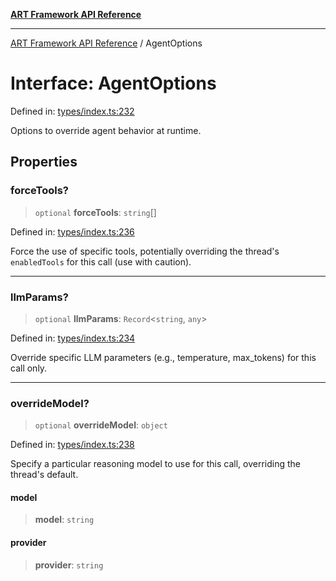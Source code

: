 [**ART Framework API Reference**](../README.md)

***

[ART Framework API Reference](../README.md) / AgentOptions

# Interface: AgentOptions

Defined in: [types/index.ts:232](https://github.com/hashangit/ART/blob/f2c01fe8faa76ca4df3209539d95509aac02e476/src/types/index.ts#L232)

Options to override agent behavior at runtime.

## Properties

### forceTools?

> `optional` **forceTools**: `string`[]

Defined in: [types/index.ts:236](https://github.com/hashangit/ART/blob/f2c01fe8faa76ca4df3209539d95509aac02e476/src/types/index.ts#L236)

Force the use of specific tools, potentially overriding the thread's `enabledTools` for this call (use with caution).

***

### llmParams?

> `optional` **llmParams**: `Record`\<`string`, `any`\>

Defined in: [types/index.ts:234](https://github.com/hashangit/ART/blob/f2c01fe8faa76ca4df3209539d95509aac02e476/src/types/index.ts#L234)

Override specific LLM parameters (e.g., temperature, max_tokens) for this call only.

***

### overrideModel?

> `optional` **overrideModel**: `object`

Defined in: [types/index.ts:238](https://github.com/hashangit/ART/blob/f2c01fe8faa76ca4df3209539d95509aac02e476/src/types/index.ts#L238)

Specify a particular reasoning model to use for this call, overriding the thread's default.

#### model

> **model**: `string`

#### provider

> **provider**: `string`
